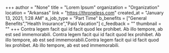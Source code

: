 +++
author = "None"
title = "Lorem Ipsum"
organization = "Organization"
location = "Arkansas"
link = "https://throneless.com"
created_at = "January 13, 2021, 1:28 AM"
a_job_type = "Part Time"
b_benefits = ["General Benefits","Health Insurance","Paid Vacation"]
c_feedback = ""
thumbnail = ""
+++
Contra legem facit qui id facit quod lex prohibet. Ab illo tempore, ab est sed immemorabili. Contra legem facit qui id facit quod lex prohibet. Ab illo tempore, ab est sed immemorabili.Contra legem facit qui id facit quod lex prohibet. Ab illo tempore, ab est sed immemorabili.
